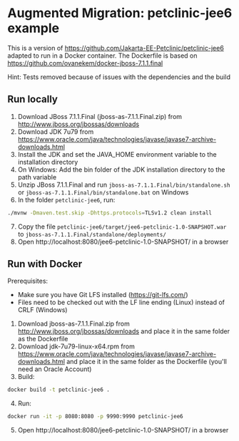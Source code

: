 # Augmented Migration: petclinic-jee6 example

This is a version of https://github.com/Jakarta-EE-Petclinic/petclinic-jee6 adapted to run in a Docker container.
The Dockerfile is based on https://github.com/ovanekem/docker-jboss-7.1.1.final

Hint: Tests removed because of issues with the dependencies and the build

## Run locally
1. Download JBoss 7.1.1.Final (jboss-as-7.1.1.Final.zip) from http://www.jboss.org/jbossas/downloads
2. Download JDK 7u79 from https://www.oracle.com/java/technologies/javase/javase7-archive-downloads.html
3. Install the JDK and set the JAVA_HOME environment variable to the installation directory
4. On Windows: Add the bin folder of the JDK installation directory to the path variable
5. Unzip JBoss 7.1.1.Final and run `jboss-as-7.1.1.Final/bin/standalone.sh` or `jboss-as-7.1.1.Final/bin/standalone.bat` on Windows  
6. In the folder `petclinic-jee6`, run:
```bash
./mvnw -Dmaven.test.skip -Dhttps.protocols=TLSv1.2 clean install
```
7. Copy the file `petclinic-jee6/target/jee6-petclinic-1.0-SNAPSHOT.war` to `jboss-as-7.1.1.Final/standalone/deployments/`
8. Open http://localhost:8080/jee6-petclinic-1.0-SNAPSHOT/ in a browser

## Run with Docker
Prerequisites: 
- Make sure you have Git LFS installed (https://git-lfs.com/)
- Files need to be checked out with the LF line ending (Linux) instead of CRLF (Windows)

1. Download jboss-as-7.1.1.Final.zip from http://www.jboss.org/jbossas/downloads and place it in the same folder as the Dockerfile
2. Download jdk-7u79-linux-x64.rpm from https://www.oracle.com/java/technologies/javase/javase7-archive-downloads.html and place it in the same folder as the Dockerfile (you'll need an Oracle Account)
3. Build:
```bash
docker build -t petclinic-jee6 .
```
4. Run:
```bash
docker run -it -p 8080:8080 -p 9990:9990 petclinic-jee6
```
5. Open http://localhost:8080/jee6-petclinic-1.0-SNAPSHOT/ in a browser

